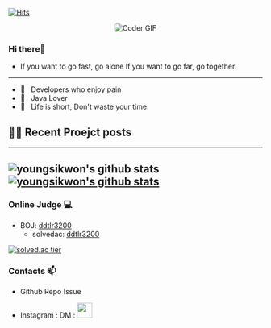 [![Hits](https://hits.seeyoufarm.com/api/count/incr/badge.svg?url=https%3A%2F%2Fgithub.com%2Fgjbae1212%2Fhit-counter)](https://hits.seeyoufarm.com)                    
                  
<div align=center>
    <img src="https://media.giphy.com/media/iIqmM5tTjmpOB9mpbn/giphy.gif" alt="Coder GIF">
</div>


### Hi there👋

 - If you want to go fast, go alone If you want to go far, go together.

<!--
**youngsikwon/youngsikwon** is a ✨ _special_ ✨ repository because its `README.md` (this file) appears on your GitHub profile.

Here are some ideas to get you started:

- 🔭 I’m currently working on ...
- 🌱 I’m currently learning ...
- 👯 I’m looking to collaborate on ...
- 🤔 I’m looking for help with ...
- 💬 Ask me about ...
- 📫 How to reach me: ...
- 😄 Pronouns: ...
- ⚡ Fun fact: ...
-->


-------------

- 📱 &nbsp; Developers who enjoy pain
- 👔 &nbsp; Java Lover 
- 🚀 &nbsp; Life is short, Don't waste your time.


## ✍🏻  Recent Proejct posts

   


---
![youngsikwon's github stats](https://github-readme-stats.vercel.app/api?username=DavidJack-dev&show_icons=true)
[![youngsikwon's github stats](https://github-readme-stats.vercel.app/api/top-langs/?username=DavidJack-dev&show_icons=true&hide_border=true&title_color=004386&icon_color=004386&layout=compact)](https://github.com/DavidJack-dev)
---
### Online Judge 💻

* BOJ: [ddtlr3200](https://www.acmicpc.net/user/ddtlr3200)
  * solvedac: [ddtlr3200](https://solved.ac/profile/ddtlr3200)

[![solved.ac tier](http://mazassumnida.wtf/api/generate_badge?boj=ddtlr3200)](https://solved.ac/ddtlr3200)
  
  ### Contacts 📫

* Github Repo Issue <p align='center'>
*  Instagram : DM : <a href="https://www.instagram.com/06_youngsik/"><img height="30" src="https://github.com/youngsikwon/youngsikwon/blob/master/instagram.svg?raw=true"></a>&nbsp;&nbsp;
</p><br/>

